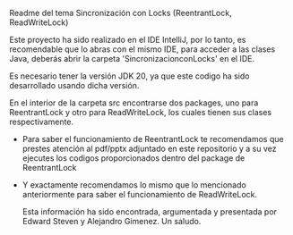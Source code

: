 Readme del tema Sincronización con Locks (ReentrantLock, ReadWriteLock)

Este proyecto ha sido realizado en el IDE IntelliJ, por lo tanto, es recomendable que lo abras con el mismo IDE, para acceder a las clases Java, deberás abrir la carpeta 'SincronizacionconLocks' en el IDE.

Es necesario tener la versión JDK 20, ya que este codigo ha sido desarrollado usando dicha versión.

En el interior de la carpeta src encontrarse dos packages, uno para ReentrantLock y otro para ReadWriteLock, los cuales tienen sus clases respectivamente.

- Para saber el funcionamiento de ReentrantLock te recomendamos que prestes atención al pdf/pptx adjuntado en este repositorio y a su vez ejecutes los codigos proporcionados dentro del package de ReentrantLock
- Y exactamente recomendamos lo mismo que lo mencionado anteriormente para saber el funcionamiento de ReadWriteLock.

  Esta información ha sido encontrada, argumentada y presentada por Edward Steven y Alejandro Gimenez.
  Un saludo.
